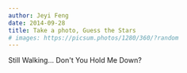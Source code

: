```yaml
---
author: Jeyi Feng
date: 2014-09-28
title: Take a photo, Guess the Stars
# images: https://picsum.photos/1280/360/?random
---
```


Still Walking... Don't You Hold Me Down?

